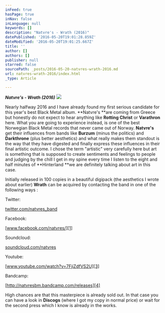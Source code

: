 ```yaml
---
inFeed: true
hasPage: true
inNav: false
inLanguage: null
keywords: []
description: "Natvre's - Wrath (2016)"
datePublished: '2016-05-20T19:01:28.859Z'
dateModified: '2016-05-20T19:01:25.667Z'
title: ''
author: []
authors: []
publisher: null
starred: false
sourcePath: _posts/2016-05-20-natvres-wrath-2016.md
url: natvres-wrath-2016/index.html
_type: Article

---
```

**_Natvre's - Wrath (2016)_**
![](https://the-grid-user-content.s3-us-west-2.amazonaws.com/b4a391a5-f7e5-4cab-8812-e3d3d8359868.jpg)

Nearly halfway 2016 and I have already found my first serious candidate for this year's best Black Metal album. **Natvre's **are coming from Greece but honestly do not expect to hear anything like **Rotting Christ** or **Varathron** here. What you are going to experience instead, is one of the best Norwegian Black Metal records that never came out of Norway. **Natvre's** get their influences from bands like **Burzum** (minus the politics) and **Darkthrone** (plus better aesthetics) and what really makes them standout is the way that they have digested and finally express these influences in their final artistic outcome. I chose the term "artistic" very carefully here but art is something that is supposed to create sentiments and feelings to people and judging by the chill I get in my spine every time I listen to the eight and half minutes of **Hinterland **we are definitely talking about art in this case.

Initially released in 100 copies in a beautiful digipack (the aesthetics I wrote about earlier) **Wrath** can be acquired by contacting the band in one of the following ways :

Twitter:

[twitter.com/natvres\_band][0]

Facebook:

[www.facebook.com/natvres/][1]

Soundcloud:

[soundcloud.com/natvres][2]

Youtube:

[www.youtube.com/watch?v=7FjiZdfVS2U][3]

Bandcamp:

[http://natvresbm.bandcamp.com/releases][4]

High chances are that this masterpiece is already sold out. In that case you can have a look in **Discogs** (where I got my copy in normal price) or wait for the second press which I know is already in the works.

[0]: https://twitter.com/natvres_band
[1]: https://www.facebook.com/natvres/
[2]: https://soundcloud.com/natvres
[3]: https://www.youtube.com/watch?v=7FjiZdfVS2U
[4]: http://natvresbm.bandcamp.com/releases